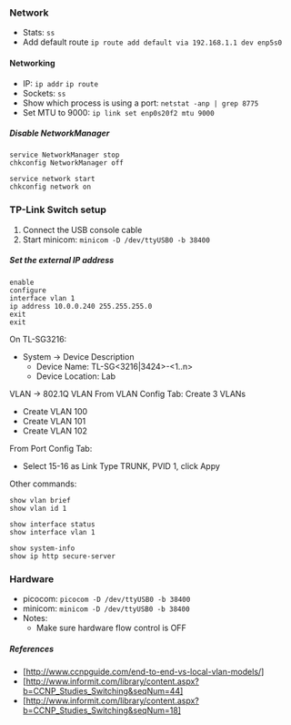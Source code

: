 
### Network

- Stats: `ss`
- Add default route `ip route add default via 192.168.1.1 dev enp5s0`

#### Networking
- IP: `ip addr`  `ip route`
- Sockets: `ss`
- Show which process is using a port: `netstat -anp | grep 8775`  
- Set MTU to 9000: `ip link set enp0s20f2 mtu 9000`

##### Disable NetworkManager
```
service NetworkManager stop
chkconfig NetworkManager off

service network start
chkconfig network on
```

### TP-Link Switch setup

1. Connect the USB console cable
2. Start minicom: `minicom -D /dev/ttyUSB0 -b 38400`

##### Set the external IP address
```
enable
configure
interface vlan 1
ip address 10.0.0.240 255.255.255.0
exit
exit
```

On TL-SG3216:
- System -> Device Description
  - Device Name: TL-SG<3216|3424>-<1..n>
  - Device Location: Lab

VLAN -> 802.1Q VLAN
From VLAN Config Tab:
Create 3 VLANs
- Create VLAN 100
- Create VLAN 101
- Create VLAN 102

From Port Config Tab:
- Select 15-16 as Link Type TRUNK, PVID 1, click Appy

Other commands:
```
show vlan brief
show vlan id 1

show interface status 
show interface vlan 1             

show system-info
show ip http secure-server
```

### Hardware
- picocom:  `picocom -D /dev/ttyUSB0 -b 38400`  
- minicom:  `minicom -D /dev/ttyUSB0 -b 38400`
- Notes:
    - Make sure hardware flow control is OFF


##### References

- [http://www.ccnpguide.com/end-to-end-vs-local-vlan-models/]
- [http://www.informit.com/library/content.aspx?b=CCNP_Studies_Switching&seqNum=44]
- [http://www.informit.com/library/content.aspx?b=CCNP_Studies_Switching&seqNum=18]
